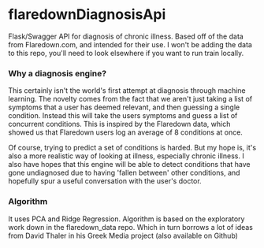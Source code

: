 # flaredownDiagnosisApi

Flask/Swagger API for diagnosis of chronic illness. Based off of the data from Flaredown.com, and intended for their use.  I won't be adding the data to this repo, you'll need to look elsewhere if you want to run train locally.

### Why a diagnosis engine?

This certainly isn't the world's first attempt at diagnosis through machine learning.  The novelty comes from the fact that we aren't just taking a list of symptoms that a user has deemed relevant, and then guessing a single condition.  Instead this will take the users symptoms and guess a list of concurrent conditions.  This is inspired by the Flaredown data, which showed us that Flaredown users log an average of 8 conditions at once.

Of course, trying to predict a set of conditions is harded.  But my hope is, it's also a more realistic way of looking at illness, especially chronic illness.  I also have hopes that this engine will be able to detect conditions that have gone undiagnosed due to having 'fallen between' other conditions, and hopefully spur a useful conversation with the user's doctor.

### Algorithm

It uses PCA and Ridge Regression.
Algorithm is based on the exploratory work down in the flaredown_data repo.  Which in turn borrows a lot of ideas from David Thaler in his Greek Media project (also available on Github)
